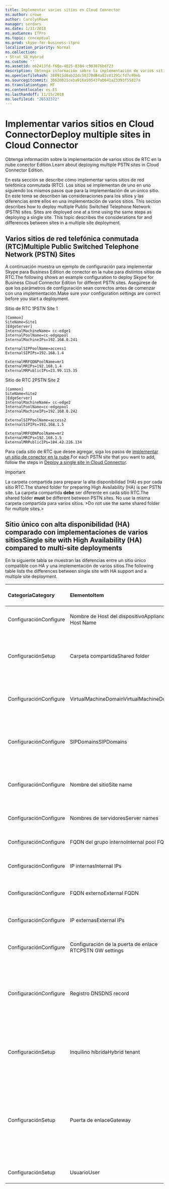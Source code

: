 ```yaml
---
title: Implementar varios sitios en Cloud Connector
ms.author: crowe
author: CarolynRowe
manager: serdars
ms.date: 1/31/2018
ms.audience: ITPro
ms.topic: conceptual
ms.prod: skype-for-business-itpro
localization_priority: Normal
ms.collection:
- Strat_SB_Hybrid
ms.custom: ''
ms.assetid: e62413fd-f68e-4825-8384-c983076bdf23
description: Obtenga información sobre la implementación de varios sitios de RTC en la nube conector Edition.
ms.openlocfilehash: 388915d0ab22dc50378d84a82c01291cfd7c99eb
ms.sourcegitcommit: 30620021ceba916a505437ab641a23393f55827a
ms.translationtype: MT
ms.contentlocale: es-ES
ms.lasthandoff: 11/15/2018
ms.locfileid: "26532372"
---
```

# <a name="deploy-multiple-sites-in-cloud-connector"></a><span data-ttu-id="90b9d-103">Implementar varios sitios en Cloud Connector</span><span class="sxs-lookup"><span data-stu-id="90b9d-103">Deploy multiple sites in Cloud Connector</span></span>
 
<span data-ttu-id="90b9d-104">Obtenga información sobre la implementación de varios sitios de RTC en la nube conector Edition.</span><span class="sxs-lookup"><span data-stu-id="90b9d-104">Learn about deploying multiple PSTN sites in Cloud Connector Edition.</span></span>
  
<span data-ttu-id="90b9d-p101">En esta sección se describe cómo implementar varios sitios de red telefónica conmutada (RTC). Los sitios se implementan de uno en uno siguiendo los mismos pasos que para la implementación de un único sitio. En este tema se describen las consideraciones para los sitios y las diferencias entre ellos en una implementación de varios sitios. </span><span class="sxs-lookup"><span data-stu-id="90b9d-p101">This section describes how to deploy multiple Public Switched Telephone Network (PSTN) sites. Sites are deployed one at a time using the same steps as deploying a single site. This topic describes the considerations for and differences between sites in a multiple site deployment.</span></span> 
  
## <a name="multiple-public-switched-telephone-network-pstn-sites"></a><span data-ttu-id="90b9d-108">Varios sitios de red telefónica conmutada (RTC)</span><span class="sxs-lookup"><span data-stu-id="90b9d-108">Multiple Public Switched Telephone Network (PSTN) Sites</span></span>

<span data-ttu-id="90b9d-109">A continuación muestra un ejemplo de configuración para implementar Skype para Business Edition de conector en la nube para distintos sitios de RTC.</span><span class="sxs-lookup"><span data-stu-id="90b9d-109">The following shows an example configuration to deploy Skype for Business Cloud Connector Edition for different PSTN sites.</span></span> <span data-ttu-id="90b9d-110">Asegúrese de que los parámetros de configuración sean correctos antes de comenzar con una implementación.</span><span class="sxs-lookup"><span data-stu-id="90b9d-110">Make sure your configuration settings are correct before you start a deployment.</span></span>
  
<span data-ttu-id="90b9d-111">Sitio de RTC 1</span><span class="sxs-lookup"><span data-stu-id="90b9d-111">PSTN Site 1</span></span>
  
```
[Common]
SiteName=Site1
[EdgeServer]
InternalMachineName= cc-edge1
InternalPoolName=cc-edgepool
InternalMachineIPs=192.168.0.241

ExternalSIPPoolName=access1
ExternalSIPIPs=192.168.1.4

ExternalMRFQDNPoolName=mr1
ExternalMRIPs=192.168.1.4
ExternalMRPublicIPs=23.99.115.35
```

<span data-ttu-id="90b9d-112">Sitio de RTC 2</span><span class="sxs-lookup"><span data-stu-id="90b9d-112">PSTN Site 2</span></span>
  
```
[Common]
SiteName=Site2
[EdgeServer]
InternalMachineName= cc-edge2
InternalPoolName=cc-edgepool
InternalMachineIPs=192.168.0.242

ExternalSIPPoolName=access2
ExternalSIPIPs=192.168.1.5

ExternalMRFQDNPoolName=mr2
ExternalMRIPs=192.168.1.5
ExternalMRPublicIPs=104.42.226.134
```

<span data-ttu-id="90b9d-113">Para cada sitio de RTC que desee agregar, siga los pasos de [implementar un sitio de conector en la nube](deploy-a-single-site-in-cloud-connector.md).</span><span class="sxs-lookup"><span data-stu-id="90b9d-113">For each PSTN site that you want to add, follow the steps in [Deploy a single site in Cloud Connector](deploy-a-single-site-in-cloud-connector.md).</span></span>
  
> [!IMPORTANT]
> <span data-ttu-id="90b9d-114">La carpeta compartida para preparar la alta disponibilidad (HA) es por cada sitio RTC.</span><span class="sxs-lookup"><span data-stu-id="90b9d-114">The shared folder for preparing High Availability (HA) is per PSTN site.</span></span> <span data-ttu-id="90b9d-115">La carpeta compartida **debe** ser diferente en cada sitio RTC.</span><span class="sxs-lookup"><span data-stu-id="90b9d-115">The shared folder **must** be different between PSTN sites.</span></span> <span data-ttu-id="90b9d-116">No use la misma carpeta compartida para varios sitios. ></span><span class="sxs-lookup"><span data-stu-id="90b9d-116">Do not use the same shared folder for multiple sites.></span></span> 
  
## <a name="single-site-with-high-availability-ha-compared-to-multi-site-deployments"></a><span data-ttu-id="90b9d-117">Sitio único con alta disponibilidad (HA) comparado con implementaciones de varios sitios</span><span class="sxs-lookup"><span data-stu-id="90b9d-117">Single site with High Availability (HA) compared to multi-site deployments</span></span>
<span data-ttu-id="90b9d-118"><a name="BKMK_SingleSitecomparedtomulti-site"> </a></span><span class="sxs-lookup"><span data-stu-id="90b9d-118"></span></span>

<span data-ttu-id="90b9d-119">En la siguiente tabla se muestran las diferencias entre un sitio único compatible con HA y una implementación de varios sitios.</span><span class="sxs-lookup"><span data-stu-id="90b9d-119">The following table lists the differences between single site with HA support and a multiple site deployment.</span></span>
  
|<span data-ttu-id="90b9d-120">**Categoría**</span><span class="sxs-lookup"><span data-stu-id="90b9d-120">**Category**</span></span>|<span data-ttu-id="90b9d-121">**Elemento**</span><span class="sxs-lookup"><span data-stu-id="90b9d-121">**Item**</span></span>|<span data-ttu-id="90b9d-122">**Sitio único con HA**</span><span class="sxs-lookup"><span data-stu-id="90b9d-122">**Single-Site with HA**</span></span>|<span data-ttu-id="90b9d-123">**Varios sitios**</span><span class="sxs-lookup"><span data-stu-id="90b9d-123">**Multi-Site**</span></span>|
|:-----|:-----|:-----|:-----|
|<span data-ttu-id="90b9d-124">Configuración</span><span class="sxs-lookup"><span data-stu-id="90b9d-124">Configure</span></span>  <br/> |<span data-ttu-id="90b9d-125">Nombre de Host del dispositivo</span><span class="sxs-lookup"><span data-stu-id="90b9d-125">Appliance Host Name</span></span> <br/> |<span data-ttu-id="90b9d-126">**Diferentes** en todos los dispositivos.</span><span class="sxs-lookup"><span data-stu-id="90b9d-126">**Different** across appliances</span></span> <br/> |<span data-ttu-id="90b9d-127">**Diferentes** en todos los sitios de RTC.</span><span class="sxs-lookup"><span data-stu-id="90b9d-127">**Different** across PSTN sites</span></span> <br/> |
|<span data-ttu-id="90b9d-128">Configuración</span><span class="sxs-lookup"><span data-stu-id="90b9d-128">Setup</span></span>  <br/> |<span data-ttu-id="90b9d-129">Carpeta compartida</span><span class="sxs-lookup"><span data-stu-id="90b9d-129">Shared folder</span></span>  <br/> |<span data-ttu-id="90b9d-130">Requiere la **misma** carpeta compartida a través de dispositivos</span><span class="sxs-lookup"><span data-stu-id="90b9d-130">Requires the **same** shared folder across appliances</span></span> <br/> |<span data-ttu-id="90b9d-131">Requiere una carpeta compartida **distinta** en cada dispositivo.</span><span class="sxs-lookup"><span data-stu-id="90b9d-131">Requires a **different** shared folder across appliances</span></span> <br/> |
|<span data-ttu-id="90b9d-132">Configuración</span><span class="sxs-lookup"><span data-stu-id="90b9d-132">Configure</span></span>  <br/> |<span data-ttu-id="90b9d-133">VirtualMachineDomain</span><span class="sxs-lookup"><span data-stu-id="90b9d-133">VirtualMachineDomain</span></span>  <br/> |<span data-ttu-id="90b9d-134">Requiere el **mismo** dominio en todos los dispositivos.</span><span class="sxs-lookup"><span data-stu-id="90b9d-134">Requires the **same** domain across appliances</span></span> <br/> |<span data-ttu-id="90b9d-135">Requiere el **mismo** dominio en todos los sitios de RTC.</span><span class="sxs-lookup"><span data-stu-id="90b9d-135">Requires the **same** domain across PSTN sites</span></span> <br/> |
|<span data-ttu-id="90b9d-136">Configuración</span><span class="sxs-lookup"><span data-stu-id="90b9d-136">Configure</span></span>  <br/> |<span data-ttu-id="90b9d-137">SIPDomains</span><span class="sxs-lookup"><span data-stu-id="90b9d-137">SIPDomains</span></span>  <br/> |<span data-ttu-id="90b9d-138">Orden y nombres de dominio deben ser el **mismo** a través de dispositivos</span><span class="sxs-lookup"><span data-stu-id="90b9d-138">Domain names and order should be the **same** across appliances</span></span> <br/> |<span data-ttu-id="90b9d-139">Orden y nombres de dominio deben ser el **mismo** en todos los sitios de RTC</span><span class="sxs-lookup"><span data-stu-id="90b9d-139">Domain names and order should be the **same** across PSTN sites</span></span> <br/> |
|<span data-ttu-id="90b9d-140">Configuración</span><span class="sxs-lookup"><span data-stu-id="90b9d-140">Configure</span></span>  <br/> |<span data-ttu-id="90b9d-141">Nombre del sitio</span><span class="sxs-lookup"><span data-stu-id="90b9d-141">Site name</span></span>  <br/> |<span data-ttu-id="90b9d-142">Un nombre del sitio **igual** en todos los dispositivos.</span><span class="sxs-lookup"><span data-stu-id="90b9d-142">**Same** Site Name across appliances</span></span> <br/> |<span data-ttu-id="90b9d-143">Un nombre del sitio **diferente** en todos los sitios de RTC.</span><span class="sxs-lookup"><span data-stu-id="90b9d-143">**Different** Site Name across PSTN sites</span></span> <br/> |
|<span data-ttu-id="90b9d-144">Configuración</span><span class="sxs-lookup"><span data-stu-id="90b9d-144">Configure</span></span>  <br/> |<span data-ttu-id="90b9d-145">Nombres de servidores</span><span class="sxs-lookup"><span data-stu-id="90b9d-145">Server names</span></span>  <br/> |<span data-ttu-id="90b9d-146">**Diferentes** en todos los dispositivos.</span><span class="sxs-lookup"><span data-stu-id="90b9d-146">**Different** across appliances</span></span> <br/> |<span data-ttu-id="90b9d-147">**Diferentes** en todos los sitios de RTC.</span><span class="sxs-lookup"><span data-stu-id="90b9d-147">**Different** across PSTN sites</span></span> <br/> |
|<span data-ttu-id="90b9d-148">Configuración</span><span class="sxs-lookup"><span data-stu-id="90b9d-148">Configure</span></span>  <br/> |<span data-ttu-id="90b9d-149">FQDN del grupo interno</span><span class="sxs-lookup"><span data-stu-id="90b9d-149">Internal pool FQDNs</span></span>  <br/> |<span data-ttu-id="90b9d-150">**Iguales** en todos los dispositivos.</span><span class="sxs-lookup"><span data-stu-id="90b9d-150">**Same** across appliances</span></span> <br/> |<span data-ttu-id="90b9d-151">**Iguales** en todos los sitios de RTC.</span><span class="sxs-lookup"><span data-stu-id="90b9d-151">**Same** across PSTN sites</span></span> <br/> |
|<span data-ttu-id="90b9d-152">Configuración</span><span class="sxs-lookup"><span data-stu-id="90b9d-152">Configure</span></span>  <br/> |<span data-ttu-id="90b9d-153">IP internas</span><span class="sxs-lookup"><span data-stu-id="90b9d-153">Internal IPs</span></span>  <br/> |<span data-ttu-id="90b9d-154">**Diferentes** en todos los dispositivos.</span><span class="sxs-lookup"><span data-stu-id="90b9d-154">**Different** across appliances</span></span> <br/> |<span data-ttu-id="90b9d-155">**Diferentes** en todos los sitios de RTC.</span><span class="sxs-lookup"><span data-stu-id="90b9d-155">**Different** across PSTN sites</span></span> <br/> |
|<span data-ttu-id="90b9d-156">Configuración</span><span class="sxs-lookup"><span data-stu-id="90b9d-156">Configure</span></span>  <br/> |<span data-ttu-id="90b9d-157">FQDN externo</span><span class="sxs-lookup"><span data-stu-id="90b9d-157">External FQDN</span></span>  <br/> |<span data-ttu-id="90b9d-158">**Igual** en todos los dispositivos.</span><span class="sxs-lookup"><span data-stu-id="90b9d-158">**Same** across appliances</span></span> <br/> |<span data-ttu-id="90b9d-159">**Diferente** en todos los sitios de RTC.</span><span class="sxs-lookup"><span data-stu-id="90b9d-159">**Different** across PSTN sites</span></span> <br/> |
|<span data-ttu-id="90b9d-160">Configuración</span><span class="sxs-lookup"><span data-stu-id="90b9d-160">Configure</span></span>  <br/> |<span data-ttu-id="90b9d-161">IP externas</span><span class="sxs-lookup"><span data-stu-id="90b9d-161">External IPs</span></span>  <br/> |<span data-ttu-id="90b9d-162">**Diferentes** en todos los dispositivos.</span><span class="sxs-lookup"><span data-stu-id="90b9d-162">**Different** across appliances</span></span> <br/> |<span data-ttu-id="90b9d-163">**Diferentes** en todos los sitios de RTC.</span><span class="sxs-lookup"><span data-stu-id="90b9d-163">**Different** across PSTN sites</span></span> <br/> |
|<span data-ttu-id="90b9d-164">Configuración</span><span class="sxs-lookup"><span data-stu-id="90b9d-164">Configure</span></span>  <br/> |<span data-ttu-id="90b9d-165">Configuración de la puerta de enlace RTC</span><span class="sxs-lookup"><span data-stu-id="90b9d-165">PSTN GW settings</span></span>  <br/> |<span data-ttu-id="90b9d-166">**Igual** en todos los dispositivos.</span><span class="sxs-lookup"><span data-stu-id="90b9d-166">**Same** across appliances</span></span> <br/> |<span data-ttu-id="90b9d-167">**Diferente** en todos los sitios de RTC.</span><span class="sxs-lookup"><span data-stu-id="90b9d-167">**Different** across PSTN sites</span></span> <br/> |
|<span data-ttu-id="90b9d-168">Configuración</span><span class="sxs-lookup"><span data-stu-id="90b9d-168">Configure</span></span>  <br/> |<span data-ttu-id="90b9d-169">Registro DNS</span><span class="sxs-lookup"><span data-stu-id="90b9d-169">DNS record</span></span>  <br/> |<span data-ttu-id="90b9d-170">Agregar registros con el **mismo** FQDN externos de acceso y direcciones IP **diferentes**</span><span class="sxs-lookup"><span data-stu-id="90b9d-170">Add records with the **same** External Access FQDNs and **different** IP addresses</span></span> <br/> |<span data-ttu-id="90b9d-171">Agregar registros con **diferentes** FQDN de acceso externo y **diferentes** direcciones IP</span><span class="sxs-lookup"><span data-stu-id="90b9d-171">Add records with **different** External Access FQDNs and **different** IP addresses</span></span> <br/> |
|<span data-ttu-id="90b9d-172">Configuración</span><span class="sxs-lookup"><span data-stu-id="90b9d-172">Setup</span></span>  <br/> |<span data-ttu-id="90b9d-173">Inquilino híbrida</span><span class="sxs-lookup"><span data-stu-id="90b9d-173">Hybrid tenant</span></span>  <br/> |<span data-ttu-id="90b9d-174">Configurar HybridPSTNSite</span><span class="sxs-lookup"><span data-stu-id="90b9d-174">Set HybridPSTNSite</span></span>  <br/> <span data-ttu-id="90b9d-175">Configurar PeerDestination para la reserva</span><span class="sxs-lookup"><span data-stu-id="90b9d-175">Set PeerDestination for fallback</span></span>  <br/> |<span data-ttu-id="90b9d-176">Configurar HybridPSTNSite</span><span class="sxs-lookup"><span data-stu-id="90b9d-176">Set HybridPSTNSite</span></span>  <br/> <span data-ttu-id="90b9d-177">Configurar PeerDestination para la reserva</span><span class="sxs-lookup"><span data-stu-id="90b9d-177">Set PeerDestination for fallback</span></span>  <br/> |
|<span data-ttu-id="90b9d-178">Configuración</span><span class="sxs-lookup"><span data-stu-id="90b9d-178">Setup</span></span>  <br/> |<span data-ttu-id="90b9d-179">Puerta de enlace</span><span class="sxs-lookup"><span data-stu-id="90b9d-179">Gateway</span></span>  <br/> |<span data-ttu-id="90b9d-180">Asignación de MS GW **M:N** en este sitio</span><span class="sxs-lookup"><span data-stu-id="90b9d-180">MS GW **M:N** mapping in this site</span></span> <br/> |<span data-ttu-id="90b9d-181">Las puertas de enlace RTC en cada sitio RTC deben conectarse solamente a los servidores de mediación en el mismo sitio.</span><span class="sxs-lookup"><span data-stu-id="90b9d-181">PSTN gateway(s) in each PSTN site should only connect to the Mediation Server(s) in the same site</span></span>  <br/> |
|<span data-ttu-id="90b9d-182">Configuración</span><span class="sxs-lookup"><span data-stu-id="90b9d-182">Setup</span></span>  <br/> |<span data-ttu-id="90b9d-183">Usuario</span><span class="sxs-lookup"><span data-stu-id="90b9d-183">User</span></span>  <br/> |<span data-ttu-id="90b9d-184">Configurar UserPSTNSettings</span><span class="sxs-lookup"><span data-stu-id="90b9d-184">Set UserPSTNSettings</span></span>  <br/> |<span data-ttu-id="90b9d-185">Configurar UserPSTNSettings</span><span class="sxs-lookup"><span data-stu-id="90b9d-185">Set UserPSTNSettings</span></span>  <br/> |
   

